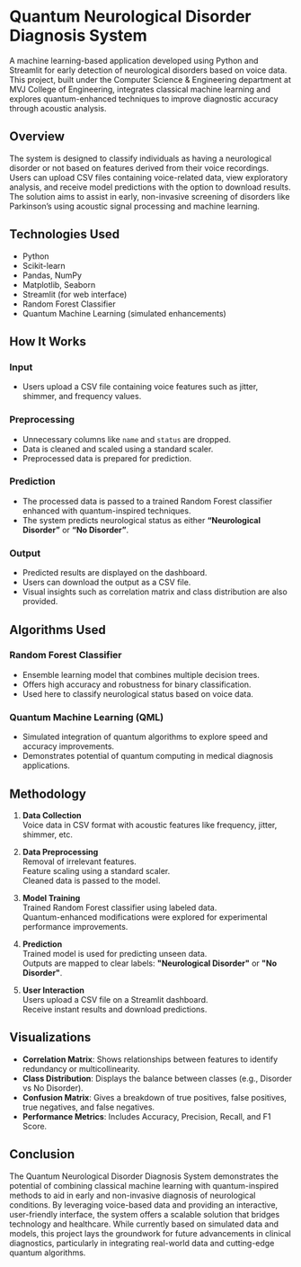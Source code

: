 # Quantum Neurological Disorder Diagnosis System

A machine learning-based application developed using Python and Streamlit for early detection of neurological disorders based on voice data. This project, built under the Computer Science & Engineering department at MVJ College of Engineering, integrates classical machine learning and explores quantum-enhanced techniques to improve diagnostic accuracy through acoustic analysis.

## Overview

The system is designed to classify individuals as having a neurological disorder or not based on features derived from their voice recordings. Users can upload CSV files containing voice-related data, view exploratory analysis, and receive model predictions with the option to download results. The solution aims to assist in early, non-invasive screening of disorders like Parkinson’s using acoustic signal processing and machine learning.

## Technologies Used

- Python  
- Scikit-learn  
- Pandas, NumPy  
- Matplotlib, Seaborn  
- Streamlit (for web interface)  
- Random Forest Classifier  
- Quantum Machine Learning (simulated enhancements)

## How It Works

### Input
- Users upload a CSV file containing voice features such as jitter, shimmer, and frequency values.

### Preprocessing
- Unnecessary columns like `name` and `status` are dropped.
- Data is cleaned and scaled using a standard scaler.
- Preprocessed data is prepared for prediction.

### Prediction
- The processed data is passed to a trained Random Forest classifier enhanced with quantum-inspired techniques.
- The system predicts neurological status as either **“Neurological Disorder”** or **“No Disorder”**.

### Output
- Predicted results are displayed on the dashboard.
- Users can download the output as a CSV file.
- Visual insights such as correlation matrix and class distribution are also provided.

## Algorithms Used

### Random Forest Classifier
- Ensemble learning model that combines multiple decision trees.
- Offers high accuracy and robustness for binary classification.
- Used here to classify neurological status based on voice data.

### Quantum Machine Learning (QML)
- Simulated integration of quantum algorithms to explore speed and accuracy improvements.
- Demonstrates potential of quantum computing in medical diagnosis applications.

## Methodology

1. **Data Collection**  
   Voice data in CSV format with acoustic features like frequency, jitter, shimmer, etc.

2. **Data Preprocessing**  
   Removal of irrelevant features.  
   Feature scaling using a standard scaler.  
   Cleaned data is passed to the model.

3. **Model Training**  
   Trained Random Forest classifier using labeled data.  
   Quantum-enhanced modifications were explored for experimental performance improvements.

4. **Prediction**  
   Trained model is used for predicting unseen data.  
   Outputs are mapped to clear labels: **"Neurological Disorder"** or **"No Disorder"**.

5. **User Interaction**  
   Users upload a CSV file on a Streamlit dashboard.  
   Receive instant results and download predictions.

## Visualizations

- **Correlation Matrix**: Shows relationships between features to identify redundancy or multicollinearity.
- **Class Distribution**: Displays the balance between classes (e.g., Disorder vs No Disorder).
- **Confusion Matrix**: Gives a breakdown of true positives, false positives, true negatives, and false negatives.
- **Performance Metrics**: Includes Accuracy, Precision, Recall, and F1 Score.

## Conclusion

The Quantum Neurological Disorder Diagnosis System demonstrates the potential of combining classical machine learning with quantum-inspired methods to aid in early and non-invasive diagnosis of neurological conditions. By leveraging voice-based data and providing an interactive, user-friendly interface, the system offers a scalable solution that bridges technology and healthcare. While currently based on simulated data and models, this project lays the groundwork for future advancements in clinical diagnostics, particularly in integrating real-world data and cutting-edge quantum algorithms.

